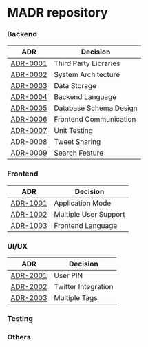 

<!-- adrlog -->

# MADR repository

### Backend

| ADR                                       | Decision                      |
| ---                                       | ---                           |
| [ADR-0001](0001-third-party-libs.md)      | Third Party Libraries         |
| [ADR-0002](0002-system-architecture.md)   | System Architecture           |
| [ADR-0003](0003-data-storage.md)          | Data Storage                  |
| [ADR-0004](0004-backend-language.md)      | Backend Language              |
| [ADR-0005](0005-db-schema-design.md)      | Database Schema Design        |
| [ADR-0006](0006-frontend-communication.md)| Frontend Communication        |
| [ADR-0007](0007-unit-testing.md)          | Unit Testing                  | 
| [ADR-0008](0008-tweet-sharing.md)         | Tweet Sharing                 | 
| [ADR-0009](0009-search-feature.md)        | Search Feature                | 

### Frontend

| ADR                                       | Decision                      |
| ---                                       | ---                           |
| [ADR-1001](1001-app-mode.md)              | Application Mode              |
| [ADR-1002](1002-multi-user-support.md)    | Multiple User Support         |
| [ADR-1003](1003-frontend-language.md)     | Frontend Language             |

### UI/UX

| ADR                                       | Decision                      |
| ---                                       | ---                           |
| [ADR-2001](2001-user-pin.md)              | User PIN                      |
| [ADR-2002](2002-twitter-integration.md)   | Twitter Integration           |
| [ADR-2003](2003-multiple-tags.md)         | Multiple Tags                 |


### Testing


### Others

<!-- adrlogstop -->










